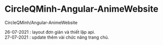 # CircleQMinh-Angular-AnimeWebsite
CircleQMinh/Angular-AnimeWebsite

26-07-2021 : layout đơn giản và thiết lập api.<br>
27-07-2021 : update thêm vài chức năng trang chủ.<br>
